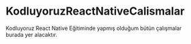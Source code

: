 # KodluyoruzReactNativeCalismalar
Kodluyoruz React Native Eğitiminde yapmış olduğum bütün çalışmalar burada yer alacaktır.
